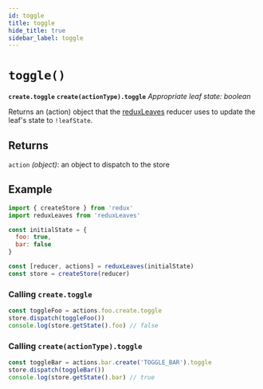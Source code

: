 ```yaml
---
id: toggle
title: toggle
hide_title: true
sidebar_label: toggle
---
```


# `toggle()`
**`create.toggle`**
**`create(actionType).toggle`**
*Appropriate leaf state: boolean*

Returns an (action) object that the [reduxLeaves](../README.md) reducer uses to update the leaf's state to `!leafState`.

## Returns
`action` *(object)*: an object to dispatch to the store

## Example
```js
import { createStore } from 'redux'
import reduxLeaves from 'reduxLeaves'

const initialState = {
  foo: true,
  bar: false
}

const [reducer, actions] = reduxLeaves(initialState)
const store = createStore(reducer)
```

### Calling `create.toggle`
```js
const toggleFoo = actions.foo.create.toggle
store.dispatch(toggleFoo())
console.log(store.getState().foo) // false
```

### Calling `create(actionType).toggle`
```js
const toggleBar = actions.bar.create('TOGGLE_BAR').toggle
store.dispatch(toggleBar())
console.log(store.getState().bar) // true
```